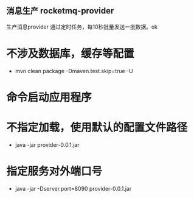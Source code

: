 ## 消息生产 rocketmq-provider
生产消息provider
通过定时任务，每10秒批量发送一批数据。ok


# 不涉及数据库，缓存等配置
* mvn clean package -Dmaven.test.skip=true -U

# 命令启动应用程序
#  不指定加载，使用默认的配置文件路径
* java -jar provider-0.0.1.jar
# 指定服务对外端口号
* java -jar -Dserver.port=8090 provider-0.0.1.jar

